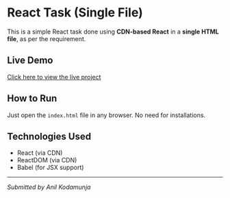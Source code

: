 # React Task (Single File)

This is a simple React task done using **CDN-based React** in a **single HTML file**, as per the requirement.

## Live Demo
[Click here to view the live project](https://anilkodamunja.github.io/ReactappTask)

## How to Run
Just open the `index.html` file in any browser. No need for installations.

## Technologies Used
- React (via CDN)
- ReactDOM (via CDN)
- Babel (for JSX support)

---

*Submitted by Anil Kodamunja*
